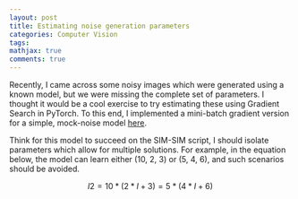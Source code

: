 ```yaml
---
layout: post
title: Estimating noise generation parameters 
categories: Computer Vision
tags:
mathjax: true
comments: true
---
```


Recently, I  came across some noisy images which were generated using a known model, but we were missing the complete set of parameters. I thought it would be a cool exercise to try estimating these using Gradient Search in PyTorch. To this end, I implemented a mini-batch gradient version for a simple, mock-noise model [here](https://github.com/malaalam/PyTorchExperiments/blob/master/16August2019/estimateMockNoiseParameters.ipynb). 

Think for this model to succeed on the SIM-SIM script, I should isolate parameters which allow for multiple solutions. For example, in the equation below, the model can learn either (10, 2, 3) or (5, 4, 6), and such scenarios should be avoided.

$$
I2= 10 * (2*I+3) = 5*(4*I+6)
$$

 

